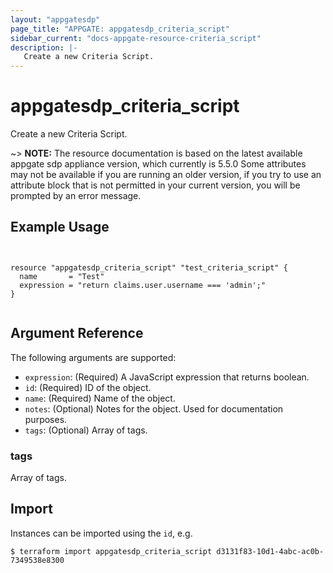 ```yaml
---
layout: "appgatesdp"
page_title: "APPGATE: appgatesdp_criteria_script"
sidebar_current: "docs-appgate-resource-criteria_script"
description: |-
   Create a new Criteria Script.
---
```


# appgatesdp_criteria_script

Create a new Criteria Script.

~> **NOTE:**  The resource documentation is based on the latest available appgate sdp appliance version, which currently is 5.5.0
Some attributes may not be available if you are running an older version, if you try to use an attribute block that is not permitted in your current version, you will be prompted by an error message.


## Example Usage

```hcl


resource "appgatesdp_criteria_script" "test_criteria_script" {
  name       = "Test"
  expression = "return claims.user.username === 'admin';"
}


```


## Argument Reference

The following arguments are supported:


* `expression`: (Required) A JavaScript expression that returns boolean.
* `id`: (Required) ID of the object.
* `name`: (Required) Name of the object.
* `notes`: (Optional) Notes for the object. Used for documentation purposes.
* `tags`: (Optional) Array of tags.


### tags
Array of tags.




## Import

Instances can be imported using the `id`, e.g.

```
$ terraform import appgatesdp_criteria_script d3131f83-10d1-4abc-ac0b-7349538e8300
```
